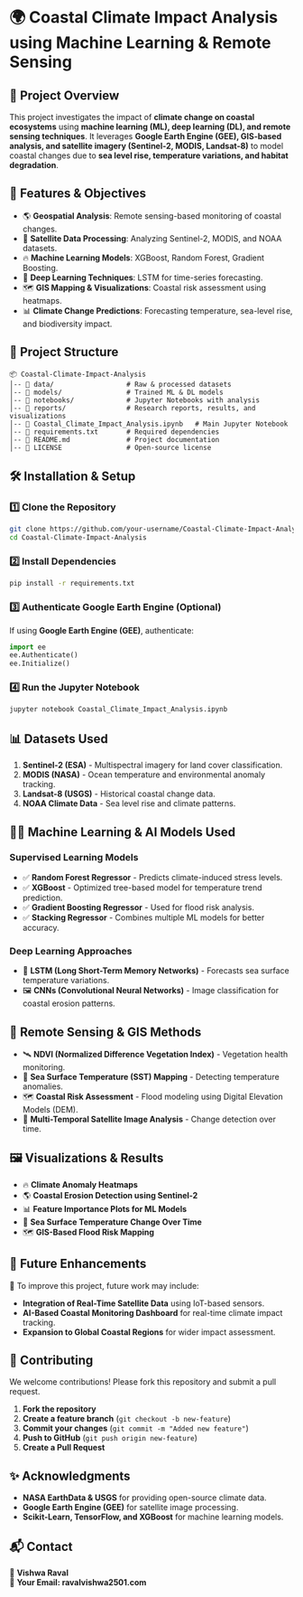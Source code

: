 
# 🌍 Coastal Climate Impact Analysis using Machine Learning & Remote Sensing

## 📌 Project Overview
This project investigates the impact of **climate change on coastal ecosystems** using **machine learning (ML), deep learning (DL), and remote sensing techniques**. It leverages **Google Earth Engine (GEE), GIS-based analysis, and satellite imagery (Sentinel-2, MODIS, Landsat-8)** to model coastal changes due to **sea level rise, temperature variations, and habitat degradation**.

## 🚀 Features & Objectives
- 🌎 **Geospatial Analysis**: Remote sensing-based monitoring of coastal changes.
- 📡 **Satellite Data Processing**: Analyzing Sentinel-2, MODIS, and NOAA datasets.
- 🔥 **Machine Learning Models**: XGBoost, Random Forest, Gradient Boosting.
- 🧠 **Deep Learning Techniques**: LSTM for time-series forecasting.
- 🗺 **GIS Mapping & Visualizations**: Coastal risk assessment using heatmaps.
- 📊 **Climate Change Predictions**: Forecasting temperature, sea-level rise, and biodiversity impact.

## 📂 Project Structure
```
📦 Coastal-Climate-Impact-Analysis
│-- 📁 data/                  # Raw & processed datasets
│-- 📁 models/                # Trained ML & DL models
│-- 📁 notebooks/             # Jupyter Notebooks with analysis
│-- 📁 reports/               # Research reports, results, and visualizations
│-- 📜 Coastal_Climate_Impact_Analysis.ipynb   # Main Jupyter Notebook
│-- 📜 requirements.txt       # Required dependencies
│-- 📜 README.md              # Project documentation
│-- 📜 LICENSE                # Open-source license
```

## 🛠 Installation & Setup
### **1️⃣ Clone the Repository**
```bash
git clone https://github.com/your-username/Coastal-Climate-Impact-Analysis.git
cd Coastal-Climate-Impact-Analysis
```

### **2️⃣ Install Dependencies**
```bash
pip install -r requirements.txt
```

### **3️⃣ Authenticate Google Earth Engine (Optional)**
If using **Google Earth Engine (GEE)**, authenticate:
```python
import ee
ee.Authenticate()
ee.Initialize()
```

### **4️⃣ Run the Jupyter Notebook**
```bash
jupyter notebook Coastal_Climate_Impact_Analysis.ipynb
```

## 📊 Datasets Used
1. **Sentinel-2 (ESA)** - Multispectral imagery for land cover classification.
2. **MODIS (NASA)** - Ocean temperature and environmental anomaly tracking.
3. **Landsat-8 (USGS)** - Historical coastal change data.
4. **NOAA Climate Data** - Sea level rise and climate patterns.

## 🧑‍💻 Machine Learning & AI Models Used
### **Supervised Learning Models**
- ✅ **Random Forest Regressor** - Predicts climate-induced stress levels.
- ✅ **XGBoost** - Optimized tree-based model for temperature trend prediction.
- ✅ **Gradient Boosting Regressor** - Used for flood risk analysis.
- ✅ **Stacking Regressor** - Combines multiple ML models for better accuracy.

### **Deep Learning Approaches**
- 🧠 **LSTM (Long Short-Term Memory Networks)** - Forecasts sea surface temperature variations.
- 🖼 **CNNs (Convolutional Neural Networks)** - Image classification for coastal erosion patterns.

## 📡 Remote Sensing & GIS Methods
- 🛰 **NDVI (Normalized Difference Vegetation Index)** - Vegetation health monitoring.
- 🌊 **Sea Surface Temperature (SST) Mapping** - Detecting temperature anomalies.
- 🗺 **Coastal Risk Assessment** - Flood modeling using Digital Elevation Models (DEM).
- 📡 **Multi-Temporal Satellite Image Analysis** - Change detection over time.

## 🖼 Visualizations & Results
- 🔥 **Climate Anomaly Heatmaps**
- 🌎 **Coastal Erosion Detection using Sentinel-2**
- 📊 **Feature Importance Plots for ML Models**
- 🌊 **Sea Surface Temperature Change Over Time**
- 🗺 **GIS-Based Flood Risk Mapping**

## 📜 Future Enhancements
🚀 To improve this project, future work may include:
- **Integration of Real-Time Satellite Data** using IoT-based sensors.
- **AI-Based Coastal Monitoring Dashboard** for real-time climate impact tracking.
- **Expansion to Global Coastal Regions** for wider impact assessment.

## 🤝 Contributing
We welcome contributions! Please fork this repository and submit a pull request.

1. **Fork the repository**
2. **Create a feature branch** (`git checkout -b new-feature`)
3. **Commit your changes** (`git commit -m "Added new feature"`)
4. **Push to GitHub** (`git push origin new-feature`)
5. **Create a Pull Request**


## ✨ Acknowledgments
- **NASA EarthData & USGS** for providing open-source climate data.
- **Google Earth Engine (GEE)** for satellite image processing.
- **Scikit-Learn, TensorFlow, and XGBoost** for machine learning models.

## 📬 Contact
🔹 **Vishwa Raval**  
🔹 **Your Email: ravalvishwa2501.com**  

